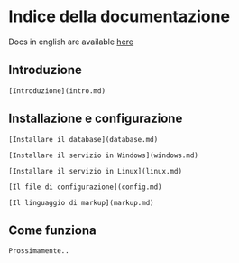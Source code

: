 # Indice della documentazione

Docs in english are available [here](en/index.md)

## Introduzione

	[Introduzione](intro.md)
   
## Installazione e configurazione

	[Installare il database](database.md)
	
	[Installare il servizio in Windows](windows.md)
	
	[Installare il servizio in Linux](linux.md)
	
	[Il file di configurazione](config.md)
	
	[Il linguaggio di markup](markup.md)

## Come funziona

	Prossimamente..
